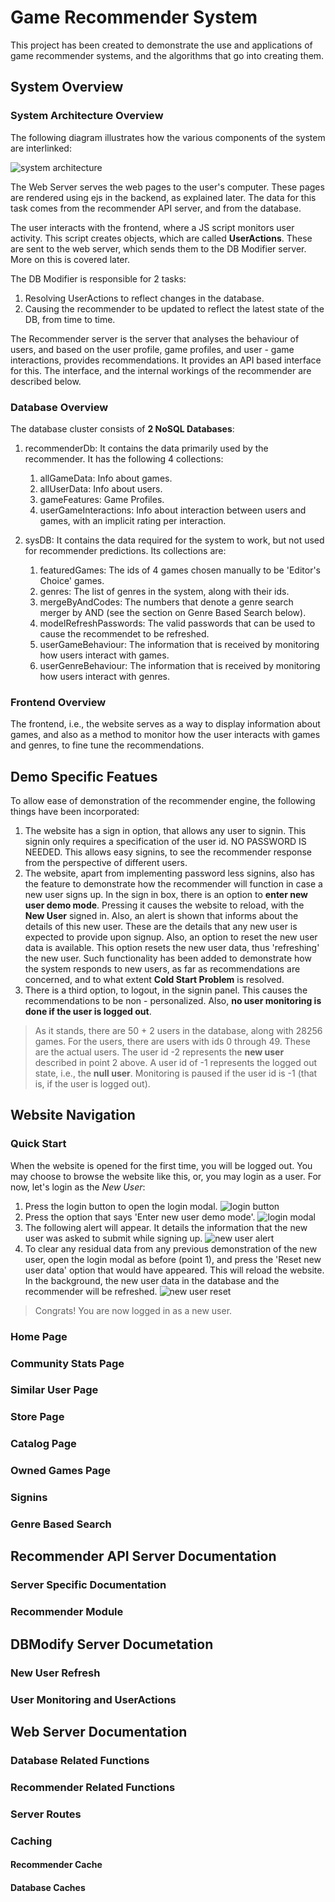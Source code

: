 # Game Recommender System

This project has been created to demonstrate the use and applications of game recommender systems, and the algorithms that go into creating them.

## System Overview

### System Architecture Overview

The following diagram illustrates how the various components of the system are interlinked:

![system architecture](Docs/OverallArch.jpg)

The Web Server serves the web pages to the user's computer. These pages are rendered using ejs in the backend, as explained later. The data for this task comes from the recommender API server, and from the database.

The user interacts with the frontend, where a JS script monitors user activity. This script creates objects, which are called **UserActions**. These are sent to the web server, which sends them to the DB Modifier server. More on this is covered later.

The DB Modifier is responsible for 2 tasks:

1. Resolving UserActions to reflect changes in the database.
2. Causing the recommender to be updated to reflect the latest state of the DB, from time to time. 

The Recommender server is the server that analyses the behaviour of users, and based on the user profile, game profiles, and user - game interactions, provides recommendations. It provides an API based interface for this. The interface, and the internal workings of the recommender are described below.

### Database Overview

The database cluster consists of **2 NoSQL Databases**:

1. recommenderDb: It contains the data primarily used by the recommender. It has the following 4 collections:

    1. allGameData: Info about games.
    2. allUserData: Info about users.
    3. gameFeatures: Game Profiles.
    4. userGameInteractions: Info about interaction between users and games, with an implicit rating per interaction.
2. sysDB: It contains the data required for the system to work, but not used for recommender predictions. Its collections are:

    1. featuredGames: The ids of 4 games chosen manually to be 'Editor's Choice' games.
    2. genres: The list of genres in the system, along with their ids.
    3. mergeByAndCodes: The numbers that denote a genre search merger by AND (see the section on Genre Based Search below).
    4. modelRefreshPasswords: The valid passwords that can be used to cause the recommendet to be refreshed.
    5. userGameBehaviour: The information that is received by monitoring how users interact with games.
    6. userGenreBehaviour: The information that is received by monitoring how users interact with genres.

### Frontend Overview

The frontend, i.e., the website serves as a way to display information about games, and also as a method to monitor how the user interacts with games and genres, to fine tune the recommendations.

## Demo Specific Featues

To allow ease of demonstration of the recommender engine, the following things have been incorporated:

1. The website has a sign in option, that allows any user to signin. This signin only requires a specification of the user id. NO PASSWORD IS NEEDED. This allows easy signins, to see the recommender response from the perspective of different users.
2. The website, apart from implementing password less signins, also has the feature to demonstrate how the recommender will function in case a new user signs up. In the sign in box, there is an option to **enter new user demo mode**. Pressing it causes the website to reload, with the **New User** signed in. Also, an alert is shown that informs about the details of this new user. These are the details that any new user is expected to provide upon signup. Also, an option to reset the new user data is available. This option resets the new user data, thus 'refreshing' the new user. Such functionality has been added to demonstrate how the system responds to new users, as far as recommendations are concerned, and to what extent **Cold Start Problem** is resolved.
3. There is a third option, to logout, in the signin panel. This causes the recommendations to be non - personalized. Also, **no user monitoring is done if the user is logged out**.

> As it stands, there are 50 + 2 users in the database, along with 28256 games. For the users, there are users with ids 0 through 49. These are the actual users. The user id -2 represents the **new user** described in point 2 above. A user id of -1 represents the logged out state, i.e., the **null user**. Monitoring is paused if the user id is -1 (that is, if the user is logged out).

## Website Navigation

### Quick Start

When the website is opened for the first time, you will be logged out. You may choose to browse the website like this, or, you may login as a user. For now, let's login as the *New User*:

1. Press the login button to open the login modal.
![login button](Docs/website_1.jpeg)
2. Press the option that says 'Enter new user demo mode'.
![login modal](Docs/website_2.jpeg)
3. The following alert will appear. It details the information that the new user was asked to submit while signing up.
![new user alert](Docs/website_3.jpeg)
4. To clear any residual data from any previous demonstration of the new user, open the login modal as before (point 1), and press the 'Reset new user data' option that would have appeared. This will reload the website. In the background, the new user data in the database and the recommender will be refreshed.
![new user reset](Docs/website_4.jpeg)

> Congrats! You are now logged in as a new user.



### Home Page

### Community Stats Page

### Similar User Page

### Store Page

### Catalog Page

### Owned Games Page

### Signins

### Genre Based Search

## Recommender API Server Documentation

### Server Specific Documentation

### Recommender Module

## DBModify Server Documetation

### New User Refresh

### User Monitoring and UserActions

## Web Server Documentation

### Database Related Functions

### Recommender Related Functions

### Server Routes

### Caching

#### Recommender Cache

#### Database Caches
